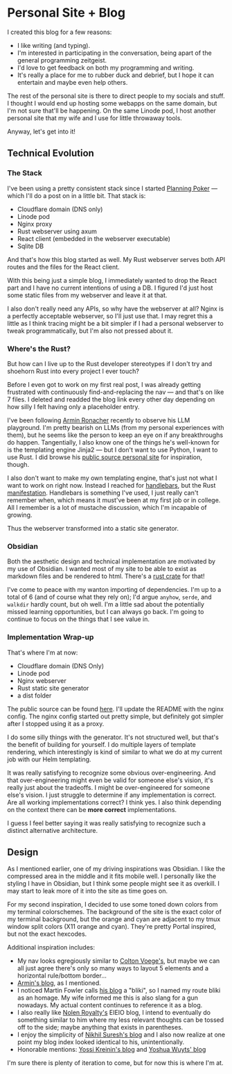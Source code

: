<!--
title: Project: Personal Site + Blog
desc: A rundown of what went into getting this blog up and running
date: 2025-10-05
-->
# Personal Site + Blog
I created this blog for a few reasons: 
- I like writing (and typing). 
- I'm interested in participating in the conversation, being apart of the general programming zeitgeist. 
- I'd love to get feedback on both my programming and writing.
- It's really a place for me to rubber duck and debrief, but I hope it can entertain and maybe even help others.

The rest of the personal site is there to direct people to my socials and stuff. I thought I would end up hosting some webapps on the same domain, but I'm not sure that'll be happening. On the same Linode pod, I host another personal site that my wife and I use for little throwaway tools.

Anyway, let's get into it!

## Technical Evolution

### The Stack
I've been using a pretty consistent stack since I started [Planning Poker](./project-planning-poker.html) &mdash; which I'll do a post on in a little bit. That stack is:
- Cloudflare domain (DNS only)
- Linode pod
- Nginx proxy
- Rust webserver using axum
- React client (embedded in the webserver executable)
- Sqlite DB

And that's how this blog started as well. My Rust webserver serves both API routes and the files for the React client.

With this being just a simple blog, I immediately wanted to drop the React part and I have no current intentions of using a DB. I figured I'd just host some static files from my webserver and leave it at that. 

I also don't really need any APIs, so why have the webserver at all? Nginx is a perfectly acceptable webserver, so I'll just use that. I may regret this a little as I think tracing might be a bit simpler if I had a personal webserver to tweak programmatically, but I'm also not pressed about it.

### Where's the Rust?
But how can I live up to the Rust developer stereotypes if I don't try and shoehorn Rust into every project I ever touch?

Before I even got to work on my first real post, I was already getting frustrated with continuously find-and-replacing the nav — and that's on like 7 files. I deleted and readded the blog link every other day depending on how silly I felt having only a placeholder entry.

I've been following [Armin Ronacher](https://lucumr.pocoo.org/) recently to observe his LLM playground. I'm pretty bearish on LLMs (from my personal experiences with them), but he seems like the person to keep an eye on if any breakthroughs do happen. Tangentially, I also know one of the things he's well-known for is the templating engine Jinja2 &mdash; but I don't want to use Python, I want to use Rust. I did browse his [public source personal site](https://github.com/mitsuhiko/lucumr) for inspiration, though.

I also don't want to make my own templating engine, that's just not what I want to work on right now. Instead I reached for [handlebars](https://handlebarsjs.com/), but the Rust [manifestation](https://crates.io/crates/handlebars). Handlebars is something I've used, I just really can't remember when, which means it must've been at my first job or in college. All I remember is a lot of mustache discussion, which I'm incapable of growing.

Thus the webserver transformed into a static site generator.
### Obsidian
Both the aesthetic design and technical implementation are motivated by my use of Obsidian. I wanted most of my site to be able to exist as markdown files and be rendered to html. There's a [rust crate](https://crates.io/crates/markdown) for that!

I've come to peace with my wanton importing of dependencies. I'm up to a total of 6 (and of course what they rely on); I'd argue `anyhow`, `serde`, and `walkdir` hardly count, but oh well. I'm a little sad about the potentially missed learning opportunities, but I can always go back. I'm going to continue to focus on the things that I see value in.

### Implementation Wrap-up
That's where I'm at now:
- Cloudflare domain (DNS Only)
- Linode pod
- Nginx webserver
- Rust static site generator
- a dist folder

The public source can be found [here](https://github.com/andrewhessler/heffree-dev). I'll update the README with the nginx config. The nginx config started out pretty simple, but definitely got simpler after I stopped using it as a proxy.

I do some silly things with the generator. It's not structured well, but that's the benefit of building for yourself. I do multiple layers of template rendering, which interestingly is kind of similar to what we do at my current job with our Helm templating.

It was really satisfying to recognize some obvious over-engineering. And that over-engineering might even be valid for someone else's vision, it's really just about the tradeoffs. I might be over-engineered for someone else's vision. I just struggle to determine if any implementation is correct. Are all working implementations correct? I think yes. I also think depending on the context there can be **more correct** implementations.

I guess I feel better saying it was really satisfying to recognize such a distinct alternative architecture.

## Design
As I mentioned earlier, one of my driving inspirations was Obsidian. I like the compressed area in the middle and it fits mobile well. I personally like the styling I have in Obsidian, but I think some people might see it as overkill. I may start to leak more of it into the site as time goes on.

For my second inspiration, I decided to use some toned down colors from my terminal colorschemes. The background of the site is the exact color of my terminal background, but the orange and cyan are adjacent to my tmux window split colors (X11 orange and cyan). They're pretty Portal inspired, but not the exact hexcodes.

Additional inspiration includes:
- My nav looks egregiously similar to [Colton Voege's](https://colton.dev/), but maybe we can all just agree there's only so many ways to layout 5 elements and a horizontal rule/bottom border...
- [Armin's blog](https://lucumr.pocoo.org/), as I mentioned.
- I noticed Martin Fowler calls [his blog](https://martinfowler.com/bliki/) a "bliki", so I named my route bliki as an homage. My wife informed me this is also slang for a gun nowadays. My actual content continues to reference it as a blog.
- I also really like [Nolen Royalty's](https://eieio.games/blog/) EIEIO blog, I intend to eventually do something similar to him where my less relevant thoughts can be tossed off to the side; maybe anything that exists in parentheses.
- I enjoy the simplicity of [Nikhil Suresh's blog](https://ludic.mataroa.blog/) and I also now realize at one point my blog index looked identical to his, unintentionally.
- Honorable mentions: [Yossi Kreinin's blog](https://www.yosefk.com/blog/) and [Yoshua Wuyts' blog](https://blog.yoshuawuyts.com/)

I'm sure there is plenty of iteration to come, but for now this is where I'm at.
